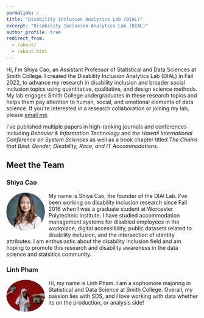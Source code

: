 ```yaml
---
permalink: /
title: "Disability Inclusion Analytics Lab (DIAL)"
excerpt: "Disability Inclusion Analytics Lab (DIAL)"
author_profile: true
redirect_from: 
  - /about/
  - /about.html
---
```


Hi, I'm Shiya Cao, an Assistant Professor of Statistical and Data Sciences at Smith College. I created the Disability Inclusion Analytics Lab (DIAL) in Fall 2022, to advance my research in disability inclusion and broader social inclusion topics using quantitative, qualitative, and design science methods. My lab engages Smith College undergraduates in these research topics and helps them pay attention to human, social, and emotional elements of data science. If you're interested in a research collaboration or joining my lab, please [email me](mailto:scao53@smith.edu).

I've published multiple papers in high-ranking journals and conferences including *Behavior & Information Technology* and *the Hawaii International Conference on System Sciences* as well as a book chapter titled *The Chains that Bind: Gender, Disability, Race, and IT Accommodations*.

## Meet the Team

### Shiya Cao

<div style="max-width: 20%; float: left; margin-right: 10px; margin-bottom:10px;">

<img src="../images/SCao_small.png" alt="Shiya Cao" style="border-radius: 50%;">

</div>

My name is Shiya Cao, the founder of the DIAl Lab. I've been working on disability inclusion research since Fall 2016 when I was a graduate student at Worcester Polytechnic Institute. I have studied accommodation management systems for disabled employees in the workplace, digital accessibility, public datasets related to disability inclusion, and the intersection of identity attributes. I am enthusiastic about the disability inclusion field and am hoping to promote this research and disability awareness in the data science and statsitics community.

### Linh Pham

<div style="max-width: 20%; float: left; margin-right: 10px; margin-bottom:10px;">

<img src="../images/linh_pham.jpg" alt="Linh Pham" style="border-radius: 50%;">

</div>

Hi, my name is Linh Pham. I am a sophomore majoring in Statistical and Data Science at Smith College. Overall, my passion lies with SDS, and I love working with data whether its on the production,  or analysis side!



